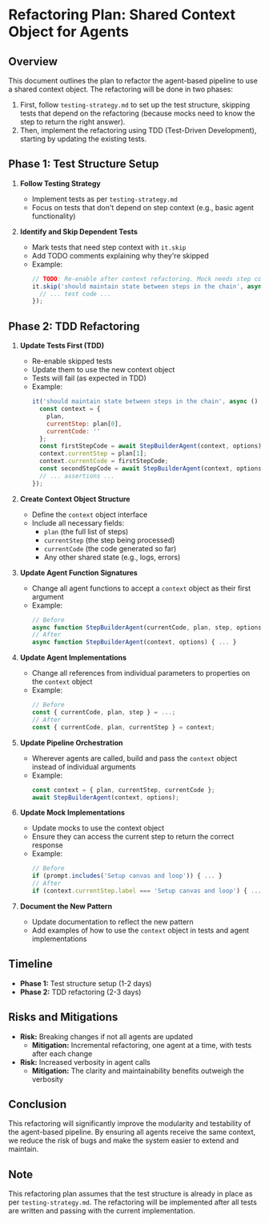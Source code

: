 # Refactoring Plan: Shared Context Object for Agents

## Overview

This document outlines the plan to refactor the agent-based pipeline to use a shared context object. The refactoring will be done in two phases:
1. First, follow `testing-strategy.md` to set up the test structure, skipping tests that depend on the refactoring (because mocks need to know the step to return the right answer).
2. Then, implement the refactoring using TDD (Test-Driven Development), starting by updating the existing tests.

## Phase 1: Test Structure Setup

1. **Follow Testing Strategy**
   - Implement tests as per `testing-strategy.md`
   - Focus on tests that don't depend on step context (e.g., basic agent functionality)

2. **Identify and Skip Dependent Tests**
   - Mark tests that need step context with `it.skip`
   - Add TODO comments explaining why they're skipped
   - Example:
     ```js
     // TODO: Re-enable after context refactoring. Mock needs step context to return correct response.
     it.skip('should maintain state between steps in the chain', async () => {
       // ... test code ...
     });
     ```

## Phase 2: TDD Refactoring

1. **Update Tests First (TDD)**
   - Re-enable skipped tests
   - Update them to use the new context object
   - Tests will fail (as expected in TDD)
   - Example:
     ```js
     it('should maintain state between steps in the chain', async () => {
       const context = {
         plan,
         currentStep: plan[0],
         currentCode: ''
       };
       const firstStepCode = await StepBuilderAgent(context, options);
       context.currentStep = plan[1];
       context.currentCode = firstStepCode;
       const secondStepCode = await StepBuilderAgent(context, options);
       // ... assertions ...
     });
     ```

2. **Create Context Object Structure**
   - Define the `context` object interface
   - Include all necessary fields:
     - `plan` (the full list of steps)
     - `currentStep` (the step being processed)
     - `currentCode` (the code generated so far)
     - Any other shared state (e.g., logs, errors)

3. **Update Agent Function Signatures**
   - Change all agent functions to accept a `context` object as their first argument
   - Example:
     ```js
     // Before
     async function StepBuilderAgent(currentCode, plan, step, options) { ... }
     // After
     async function StepBuilderAgent(context, options) { ... }
     ```

4. **Update Agent Implementations**
   - Change all references from individual parameters to properties on the `context` object
   - Example:
     ```js
     // Before
     const { currentCode, plan, step } = ...;
     // After
     const { currentCode, plan, currentStep } = context;
     ```

5. **Update Pipeline Orchestration**
   - Wherever agents are called, build and pass the `context` object instead of individual arguments
   - Example:
     ```js
     const context = { plan, currentStep, currentCode };
     await StepBuilderAgent(context, options);
     ```

6. **Update Mock Implementations**
   - Update mocks to use the context object
   - Ensure they can access the current step to return the correct response
   - Example:
     ```js
     // Before
     if (prompt.includes('Setup canvas and loop')) { ... }
     // After
     if (context.currentStep.label === 'Setup canvas and loop') { ... }
     ```

7. **Document the New Pattern**
   - Update documentation to reflect the new pattern
   - Add examples of how to use the `context` object in tests and agent implementations

## Timeline

- **Phase 1:** Test structure setup (1-2 days)
- **Phase 2:** TDD refactoring (2-3 days)

## Risks and Mitigations

- **Risk:** Breaking changes if not all agents are updated
  - **Mitigation:** Incremental refactoring, one agent at a time, with tests after each change
- **Risk:** Increased verbosity in agent calls
  - **Mitigation:** The clarity and maintainability benefits outweigh the verbosity

## Conclusion

This refactoring will significantly improve the modularity and testability of the agent-based pipeline. By ensuring all agents receive the same context, we reduce the risk of bugs and make the system easier to extend and maintain.

## Note

This refactoring plan assumes that the test structure is already in place as per `testing-strategy.md`. The refactoring will be implemented after all tests are written and passing with the current implementation. 